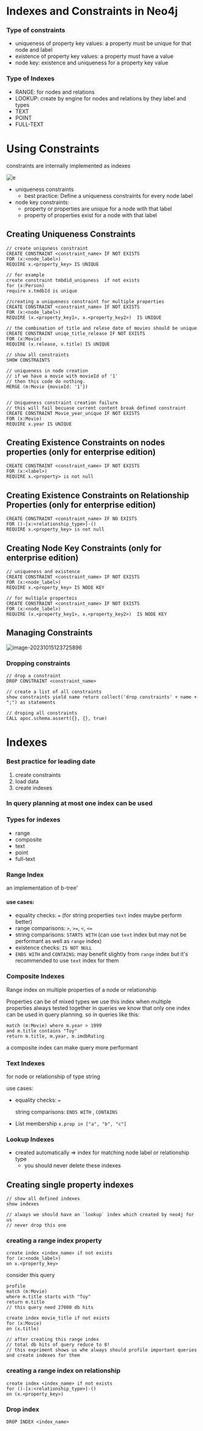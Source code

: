 # Indexes and Constraints in Neo4j

### Type of constraints

- uniqueness of property key values: a property must be unique for that node and label
- existence of property key values: a property must have a value
- node key: existence and uniqueness for a property key value

### Type of Indexes

- RANGE: for nodes and relations
- LOOKUP: create by engine for nodes and relations by they label and types
- TEXT
- POINT
- FULL-TEXT

# Using Constraints

constraints are internally implemented as indexes

![e](C:\Users\Mahdi\Documents\Notes\images\image-20231015092218581.png)

- uniqueness constraints
  - best practice: Define a uniqueness constraints for every node label
- node key constraints:
  - property or properties are unique for a node with that label
  - property of properties exist for a node with that label

## Creating Uniqueness Constraints

```cypher
// create uniquness constraint
CREATE CONSTRAINT <constraint_name> IF NOT EXISTS
FOR (x:<node_label>)
REQUIRE x.<property_key> IS UNIQUE
         
// for example
create constraint tmbdid_uniquness  if not exists
for (x:Person)
require x.tmdbId is unique
     
//creating a uniqueness constraint for multiple properties
CREATE CONSTRAINT <constraint_name> IF NOT EXISTS
FOR (x:<node_label>)
REQUIRE (x.<property_key1>, x.<property_key2>)  IS UNIQUE

// the combination of title and relese date of movies should be unique
CREATE CONSTRAINT uniqe_title_release IF NOT EXISTS
FOR (x:Movie)
REQUIRE (x.release, x.title) IS UNIQUE

// show all constraints
SHOW CONSTRAINTS

// uniqueness in node creation
// if we have a movie with movieId of '1'
// then this code do nothing.
MERGE (m:Movie {movieId: '1'})


// Uniqueness constraint creation failure
// this will fail becuase current content break defined constraint
CREATE CONSTRAINT Movie_year_unique IF NOT EXISTS
FOR (x:Movie)
REQUIRE x.year IS UNIQUE
```

## Creating Existence Constraints on nodes properties (only for enterprise edition)

```cypher
CREATE CONSTRAINT <constraint_name> IF NOT EXISTS
FOR (x:<label>)
REQUIRE x.<property> is not null
```

## Creating Existence Constraints on Relationship Properties (only for enterprise edition)

```cypher
CREATE CONSTRAINT <constraint_name> IF NO EXISTS
FOR ()-[x:<relationship_type>]-()
REQUIRE x.<property_key> is not null
```

## Creating Node Key Constraints (only for enterprise edition)

```cypher
// uniqueness and existence
CREATE CONSTRAINT <constraint_name> IF NOT EXISTS
FOR (x:<node_label>)
REQUIRE x.<property_key> IS NODE KEY

// for multiple properteis
CREATE CONSTRAINT <constraint_name> IF NOT EXISTS
FOR (x:<node_label>)
REQUIRE (x.<property_key1>, x.<property_key2>)  IS NODE KEY
```

## Managing Constraints

![image-20231015123725896](C:\Users\Mahdi\Documents\Notes\images\image-20231015123725896.png)

### Dropping constraints

```cypher
// drop a constraint
DROP CONSTRAINT <constraint_name>

// create a list of all constraints
show constraints yield name return collect('drop constraints' + name + ";") as statements

// droping all constraints
CALL apoc.schema.assert({}, {}, true)
```



# Indexes

### Best practice for leading date

1. create constraints
2. load data
3. create indexes

### In query planning at most one index can be used

### Types for indexes

- range
- composite
- text
- point
- full-text

### Range Index

an implementation of b-tree'
#### use cases:

- equality checks: `=` (for string properties `text` index maybe perform better)
- range comparisons: `>`, `>=`, `<`, `<=`
- string comparisons: `STARTS WITH` (can use `text`  index but may not be performant as well as `range` index)
- existence checks: `IS NOT NULL`
- `ENDS WITH` and `CONTAINS`: may benefit slightly from `range` index but it's recommended to use `text` index for them

### Composite Indexes

Range index on multiple properties of a node or relationship

Properties can be of mixed types
we use this index when multiple properties always tested together in queries
we know that only one index can be used in query planning. so in queries like this:

```cypher
match (m:Movie) where m.year > 1999
and m.title contains "Toy"
return m.title, m.year, m.imdbRating
```

a composite index can make query more performant

### Text Indexes

for node or relationship of type string

use cases:

- equality checks: `=`

  string comparisons: `ENDS WITH` , `CONTAINS`

- List membership `x.prop in ["a", "b", "c"]`

### Lookup Indexes

- created automatically => index for matching node label or relationship type
  - you should never delete these indexes 

## Creating single property indexes

```cypher
// show all defined indexes
show indexes

// always we should have an `lookup` index which created by neo4j for us
// never drop this one
```

### creating a range index property

```cypher
create index <index_name> if not exists
for (x:<node_label>)
on x.<property_key>
```

consider this query
```cypher
profile
match (m:Movie)
where m.title starts with "Toy"
return m.title
// this query need 27000 db hits

create index movie_title if not exists
for (x:Movie)
on (x.title)

// after creating this range index
// total db hits of query reduce to 8!
// this expriment shows us whe always should profile important queries and create indexes for them
```

### creating a range index on relationship

```cypher
create index <index_name> if not exists
for ()-[x:<relationship_type>]-()
on (x.<property_key>)
```

 ### Drop index

```cypher
DROP INDEX <index_name>
```

